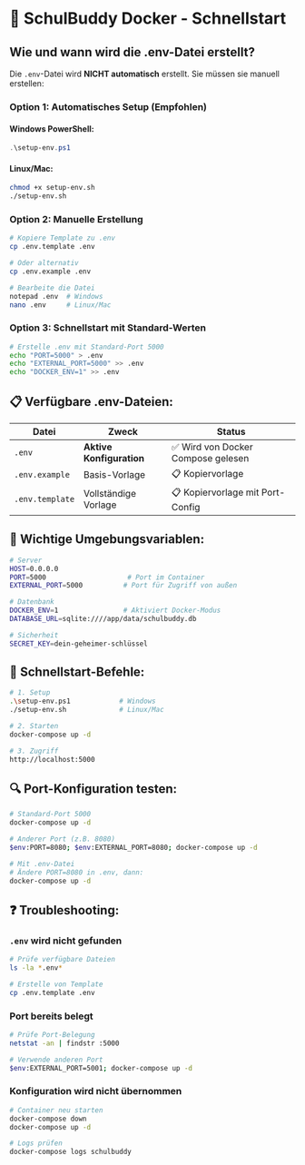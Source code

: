 # 🚀 SchulBuddy Docker - Schnellstart

## **Wie und wann wird die .env-Datei erstellt?**

Die `.env`-Datei wird **NICHT automatisch** erstellt. Sie müssen sie manuell erstellen:

### **Option 1: Automatisches Setup (Empfohlen)**

#### Windows PowerShell:
```powershell
.\setup-env.ps1
```

#### Linux/Mac:
```bash
chmod +x setup-env.sh
./setup-env.sh
```

### **Option 2: Manuelle Erstellung**

```bash
# Kopiere Template zu .env
cp .env.template .env

# Oder alternativ
cp .env.example .env

# Bearbeite die Datei
notepad .env  # Windows
nano .env     # Linux/Mac
```

### **Option 3: Schnellstart mit Standard-Werten**

```bash
# Erstelle .env mit Standard-Port 5000
echo "PORT=5000" > .env
echo "EXTERNAL_PORT=5000" >> .env
echo "DOCKER_ENV=1" >> .env
```

## **📋 Verfügbare .env-Dateien:**

| Datei | Zweck | Status |
|-------|-------|--------|
| `.env` | **Aktive Konfiguration** | ✅ Wird von Docker Compose gelesen |
| `.env.example` | Basis-Vorlage | 📋 Kopiervorlage |
| `.env.template` | Vollständige Vorlage | 📋 Kopiervorlage mit Port-Config |

## **🔧 Wichtige Umgebungsvariablen:**

```bash
# Server
HOST=0.0.0.0
PORT=5000                    # Port im Container
EXTERNAL_PORT=5000          # Port für Zugriff von außen

# Datenbank  
DOCKER_ENV=1                # Aktiviert Docker-Modus
DATABASE_URL=sqlite:////app/data/schulbuddy.db

# Sicherheit
SECRET_KEY=dein-geheimer-schlüssel
```

## **🚀 Schnellstart-Befehle:**

```bash
# 1. Setup
.\setup-env.ps1            # Windows
./setup-env.sh             # Linux/Mac

# 2. Starten
docker-compose up -d

# 3. Zugriff
http://localhost:5000
```

## **🔍 Port-Konfiguration testen:**

```bash
# Standard-Port 5000
docker-compose up -d

# Anderer Port (z.B. 8080)
$env:PORT=8080; $env:EXTERNAL_PORT=8080; docker-compose up -d

# Mit .env-Datei
# Ändere PORT=8080 in .env, dann:
docker-compose up -d
```

## **❓ Troubleshooting:**

### `.env` wird nicht gefunden
```bash
# Prüfe verfügbare Dateien
ls -la *.env*

# Erstelle von Template
cp .env.template .env
```

### Port bereits belegt
```bash
# Prüfe Port-Belegung
netstat -an | findstr :5000

# Verwende anderen Port
$env:EXTERNAL_PORT=5001; docker-compose up -d
```

### Konfiguration wird nicht übernommen
```bash
# Container neu starten
docker-compose down
docker-compose up -d

# Logs prüfen
docker-compose logs schulbuddy
```
